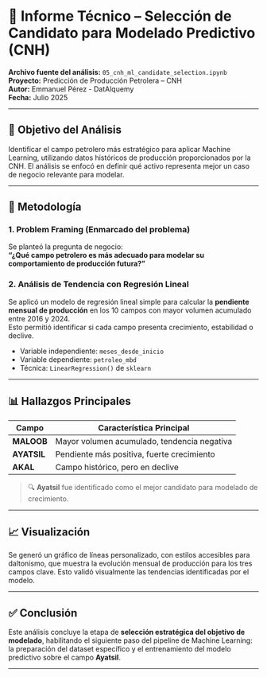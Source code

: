 
# 🧠 Informe Técnico – Selección de Candidato para Modelado Predictivo (CNH)

**Archivo fuente del análisis:** `05_cnh_ml_candidate_selection.ipynb`  
**Proyecto:** Predicción de Producción Petrolera – CNH  
**Autor:** Emmanuel Pérez - DatAlquemy  
**Fecha:** Julio 2025  

---

## 🎯 Objetivo del Análisis

Identificar el campo petrolero más estratégico para aplicar Machine Learning, utilizando datos históricos de producción proporcionados por la CNH. El análisis se enfocó en definir qué activo representa mejor un caso de negocio relevante para modelar.

---

## 🧠 Metodología

### 1. Problem Framing (Enmarcado del problema)
Se planteó la pregunta de negocio:  
**“¿Qué campo petrolero es más adecuado para modelar su comportamiento de producción futura?”**

### 2. Análisis de Tendencia con Regresión Lineal
Se aplicó un modelo de regresión lineal simple para calcular la **pendiente mensual de producción** en los 10 campos con mayor volumen acumulado entre 2016 y 2024.  
Esto permitió identificar si cada campo presenta crecimiento, estabilidad o declive.

- Variable independiente: `meses_desde_inicio`
- Variable dependiente: `petroleo_mbd`
- Técnica: `LinearRegression()` de `sklearn`

---

## 📊 Hallazgos Principales

| Campo     | Característica Principal                        |
|-----------|-------------------------------------------------|
| **MALOOB** | Mayor volumen acumulado, tendencia negativa     |
| **AYATSIL** | Pendiente más positiva, fuerte crecimiento     |
| **AKAL**   | Campo histórico, pero en declive                |

> 🔍 **Ayatsil** fue identificado como el mejor candidato para modelado de crecimiento.

---

## 📈 Visualización

Se generó un gráfico de líneas personalizado, con estilos accesibles para daltonismo, que muestra la evolución mensual de producción para los tres campos clave. Esto validó visualmente las tendencias identificadas por el modelo.

---

## ✅ Conclusión

Este análisis concluye la etapa de **selección estratégica del objetivo de modelado**, habilitando el siguiente paso del pipeline de Machine Learning: la preparación del dataset específico y el entrenamiento del modelo predictivo sobre el campo **Ayatsil**.

---

